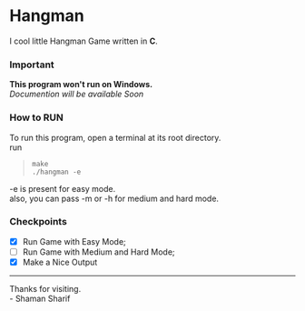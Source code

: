 # Hangman

I cool little Hangman Game written in **C**.

### Important

**This program won't run on Windows.**  
_Documention will be available Soon_

### How to RUN

To run this program, open a terminal at its root directory.  
run

> `make`  
> `./hangman -e`

-e is present for easy mode.  
also, you can pass -m or -h for medium and hard mode.

### Checkpoints

- [x] Run Game with Easy Mode;
- [ ] Run Game with Medium and Hard Mode;
- [x] Make a Nice Output

---

Thanks for visiting.  
\- Shaman Sharif
